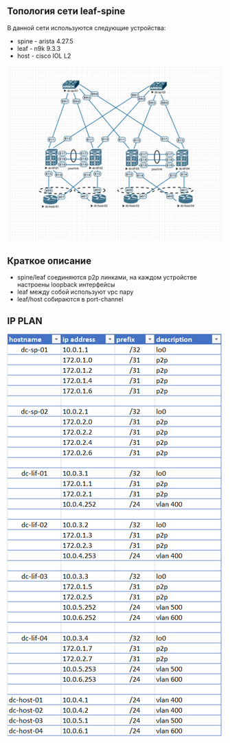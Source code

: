 ## Топология сети leaf-spine 
В данной сети используются следующие устройства:
- spine - arista 4.27.5
- leaf - n9k 9.3.3
- host - cisco IOL L2

![](l1.jpg)

## Краткое описание

- spine/leaf соединяются p2p линками, на каждом устройстве настроены loopback интерфейсы
- leaf между собой используют vpc пару
- leaf/host собираются в port-channel

## IP PLAN

![](ip_plan.png)